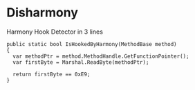 # Disharmony
Harmony Hook Detector in 3 lines

```charp
public static bool IsHookedByHarmony(MethodBase method)
{
  var methodPtr = method.MethodHandle.GetFunctionPointer();
  var firstByte = Marshal.ReadByte(methodPtr);

  return firstByte == 0xE9;
}
```
